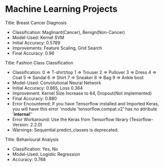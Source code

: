 # Machine Learning Projects
Title: Breast Cancer Diagnosis 
   * Classification: Maglinant(Cancer), Benign(Non-Cancer)  
   * Model-Used: Kernel SVM
   * Initial Accuracy: 0.5789
   * Improvements: Feature Scaling, Grid Search
   * Final Accuracy: 0.96

Title: Fashion Class Classification 
   * Classification: 0 => T-shirt/top 1 => Trouser 2 => Pullover 3 => Dress 4 => Coat 5 => Sandal 6 => Shirt 7 => Sneaker 8 => Bag 9 => Ankle boot
   * Model-Used: Convolutional Neural Network
   * Initial Accuracy: 0.865, Loss 0.364
   * Improvement: Kernel Size Increase to 64, Dropout(Not implemented)
   * Final Accuracy: 0.880
   * Error Encountered: If you have Tensorflow installed and Imported Keras, you will have this error 'module 'tensorflow.compat.v2' has no attribute '__internal__''
   * Error Workaround: Use the Keras from Tensorflow library (Tesorflow-Version: 2.2.0)
   * Warnings: Sequential.predict_classes is deprecated. 

Title: Behavioural Analysis 
   * Classification: Yes, No
   * Model-Used: Logistic Regression
   * Accuracy: 0.768
